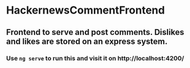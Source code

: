 # HackernewsCommentFrontend

## Frontend to serve and post comments. Dislikes and likes are stored on an express system. 

### Use `ng serve` to run this and visit it on http://localhost:4200/